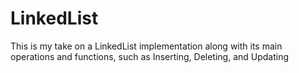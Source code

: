 # LinkedList

This is my take on a LinkedList implementation along with its main operations and functions, 
such as Inserting, Deleting, and Updating
